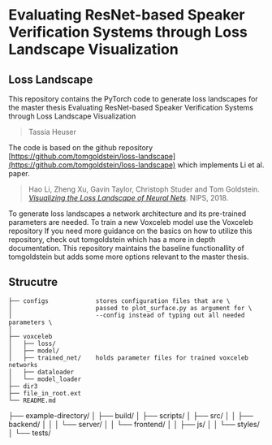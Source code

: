 # Evaluating ResNet-based Speaker Verification Systems through Loss Landscape Visualization
## Loss Landscape


This repository contains the PyTorch code to generate loss landscapes for the master thesis Evaluating ResNet-based Speaker Verification Systems through Loss Landscape Visualization
> Tassia Heuser

The code is based on the github repository [https://github.com/tomgoldstein/loss-landscape](https://github.com/tomgoldstein/loss-landscape) which implements Li et al. paper.
> Hao Li, Zheng Xu, Gavin Taylor, Christoph Studer and Tom Goldstein. [*Visualizing the Loss Landscape of Neural Nets*](https://arxiv.org/abs/1712.09913). NIPS, 2018.

To generate loss landscapes a network architecture and its pre-trained parameters are needed.
To train a new Voxceleb model use the Voxceleb repository
If you need more guidance on the basics on how to utilize this repository, check out tomgoldstein which has a more in depth documentation. This repository maintains the baseline functionallity of tomgoldstein but adds some more options relevant to the master thesis.

## Strucutre
```
├── configs             stores configuration files that are \
│                       passed to plot_surface.py as argument for \
│                       --config instead of typing out all needed parameters \
│
├── voxceleb
│   ├── loss/
│   ├── model/
│   ├── trained_net/    holds parameter files for trained voxceleb networks
│   ├── dataloader
│   └── model_loader
├── dir3
├── file_in_root.ext
└── README.md
```

├── example-directory/
│   ├── build/
│   ├── scripts/
│   ├── src/
│   │   ├── backend/
│   │   │   └── server/
│   │   └── frontend/
│   │       ├── js/
│   │       └── styles/
│   └── tests/